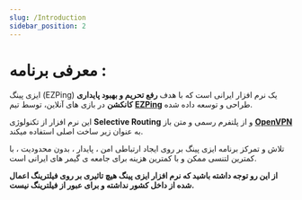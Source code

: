 ```yaml
---
slug: /Introduction
sidebar_position: 2
---
```


#  معرفی برنامه :


ایزی پینگ (EZPing) یک نرم افزار ایرانی است که با هدف **رفع تحریم و بهبود پایداری کانکشن** در بازی های آنلاین، توسط تیم **[EZPing](http://ezping.ir/)** طراحی و توسعه داده شده.

این نرم افزار از تکنولوژی **Selective Routing** و از پلتفرم رسمی و متن باز **[OpenVPN](https://openvpn.net/)** به عنوان زیر ساخت اصلی استفاده میکند.

تلاش و تمرکز برنامه ایزی پینگ بر روی ایجاد ارتباطی امن ، پایدار ، بدون محدودیت ، با کمترین لتنسی ممکن و با کمترین هزینه برای جامعه ی گیمر های ایرانی است.

**از این رو توجه داشته باشید که نرم افزار ایزی پینگ هیچ تاثیری بر روی فیلترینگ اعمال شده از داخل کشور نداشته و برای عبور از فیلترینگ نیست.** 
